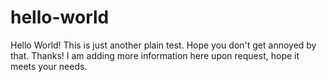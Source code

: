 # hello-world

Hello World! This is just another plain test. Hope you don't get annoyed by that. Thanks!
I am adding more information here upon request, hope it meets your needs.
